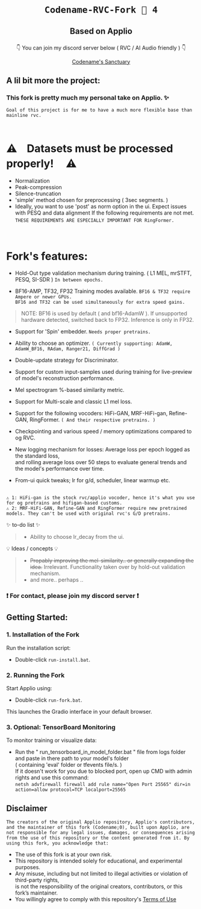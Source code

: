 # <p align="center">` Codename-RVC-Fork 🍇 4 ` </p>
## <p align="center">Based on Applio</p>

<p align="center"> ㅤㅤ👇 You can join my discord server below ( RVC / AI Audio friendly ) 👇ㅤㅤ </p>

</p>
<p align="center">
  <a href="https://discord.gg/SkwcMjxwMq" target="_blank"> Codename's Sanctuary</a>
</p>



## A lil bit more the project:

### This fork is pretty much my personal take on Applio. ✨
`Goal of this project is for me to have a much more flexible base than mainline rvc.`
<br/>
ㅤ
<br/>
# ⚠️ㅤ**Datasets must be processed properly!** ㅤ⚠️
- Normalization
- Peak-compression
- Silence-truncation
- 'simple' method chosen for preprocessing ( 3sec segments. )
- Ideally, you want to use 'post' as norm option in the ui.
Expect issues with PESQ and data alignment If the following requirements are not met.
<br/>``THESE REQUIREMENTS ARE ESPECIALLY IMPORTANT FOR RingFormer.``
ㅤ
<br/>

# **Fork's features:**
 
- Hold-Out type validation mechanism during training. ( L1 MEL, mrSTFT, PESQ, SI-SDR )  ` In between epochs. `
 
- BF16-AMP, TF32, FP32 Training modes available.  ` BF16 & TF32 require Ampere or newer GPUs. `<br/>
`BF16 and TF32 can be used simultaneously for extra speed gains.`
> NOTE: BF16 is used by default ( and bf16-AdamW ). If unsupported hardware detected, switched back to FP32. Inference is only in FP32.

 
- Support for 'Spin' embedder.  ` Needs proper pretrains. `
 
- Ability to choose an optimizer.  ` ( Currently supporting: AdamW, AdamW_BF16, RAdam, Ranger21, DiffGrad ) `
 
- Double-update strategy for Discriminator.
 
- Support for custom input-samples used during training for live-preview of model's reconstruction performance.
 
- Mel spectrogram %-based similarity metric.
 
- Support for Multi-scale and classic L1 mel loss.
 
- Support for the following vocoders: HiFi-GAN, MRF-HiFi-gan, Refine-GAN, RingFormer.  ` ( And their respective pretrains. ) `
 
- Checkpointing and various speed / memory optimizations compared to og RVC.
 
- New logging mechanism for losses: Average loss per epoch logged as the standard loss, <br/>and rolling average loss over 50 steps to evaluate general trends and the model's performance over time.
 
- From-ui quick tweaks; lr for g/d, scheduler, linear warmup etc.

 
 
<br/>``⚠️ 1: HiFi-gan is the stock rvc/applio vocoder, hence it's what you use for og pretrains and hifigan-based customs. ``
<br/>``⚠️ 2: MRF-HiFi-GAN, Refine-GAN and RingFormer require new pretrained models. They can't be used with original rvc's G/D pretrains. ``
 <br/>
 
 
✨ to-do list ✨
> - Ability to choose lr_decay from the ui.
 
💡 Ideas / concepts 💡
> - ~~Propably improving the mel-similarity.. or generally expanding the idea.~~ Irrelevant. Functionality taken over by hold-out validation mechanism.
> - and more.. perhaps ..
 
 
### ❗ For contact, please join my discord server ❗
 
 
## Getting Started:

### 1. Installation of the Fork

Run the installation script:

- Double-click `run-install.bat`.

### 2. Running the Fork

Start Applio using:

- Double-click `run-fork.bat`.
 
This launches the Gradio interface in your default browser.

### 3. Optional: TensorBoard Monitoring

To monitor training or visualize data:
- Run the " run_tensorboard_in_model_folder.bat " file from logs folder and paste in there path to your model's folder </br>( containing 'eval' folder or tfevents file/s. )</br>If it doesn't work for you due to blocked port, open up CMD with admin rights and use this command:</br>`` netsh advfirewall firewall add rule name="Open Port 25565" dir=in action=allow protocol=TCP localport=25565 ``


## Disclaimer
``The creators of the original Applio repository, Applio's contributors, and the maintainer of this fork (Codename;0), built upon Applio, are not responsible for any legal issues, damages, or consequences arising from the use of this repository or the content generated from it. By using this fork, you acknowledge that:``

- The use of this fork is at your own risk.
- This repository is intended solely for educational, and experimental purposes.
- Any misuse, including but not limited to illegal activities or violation of third-party rights, <br/> is not the responsibility of the original creators, contributors, or this fork’s maintainer.
- You willingly agree to comply with this repository's [Terms of Use](https://github.com/codename0og/codename-rvc-fork-3/blob/main/TERMS_OF_USE.md)
